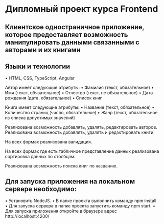 # Дипломный проект курса Frontend

## Клиентское одностраничное приложение, которое предоставляет возможность манипулировать данными связанными с авторами и их книгами

## Языки и технологии

•	HTML, CSS, TypeScript, Angular

Автор имеет следующие атрибуты:
•	Фамилия (текст, обязательное)
•	Имя (текст, обязательное)
•	Отчество (текст, не обязательное) 
•	Дата рождения (дата, обязательное)
•	Список книг

Книга имеет следующие атрибуты:
•	Название (текст, обязательное)
•	Количество страниц (число, обязательное)
•	Жанр (текст, обязательное из списка допустимых значений)

Реализована возможность добавлять, удалять, редактировать авторов. Реализована возможность добавлять, удалять и редактировать книги. 

На всех формах реализована валидация.

На всех формах где есть табличное представление данных реализована сортировка данных по столбцам.

Реализована возможность поиска книг по названию.

## Для запуска приложения на локальном сервере необходимо:

•	Установить NodeJS.
•	В папке проекта выполнить команду npm install.
•	Для запуска сервера в папке проекта запустить команду npm start. 
•	Для запуска приложения откройте в браузере адрес http://localhost:4200/

